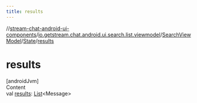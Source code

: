 ```yaml
---
title: results
---
```

//[stream-chat-android-ui-components](../../../../index.md)/[io.getstream.chat.android.ui.search.list.viewmodel](../../index.md)/[SearchViewModel](../index.md)/[State](index.md)/[results](results.md)



# results  
[androidJvm]  
Content  
val [results](results.md): [List](https://kotlinlang.org/api/latest/jvm/stdlib/kotlin.collections/-list/index.html)&lt;Message&gt;  



